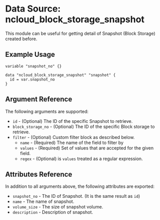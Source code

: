 # Data Source: ncloud_block_storage_snapshot

This module can be useful for getting detail of Snapshot (Block Storage) created before.

## Example Usage

```hcl
variable "snapshot_no" {}

data "ncloud_block_storage_snapshot" "snapshot" {
  id = var.snapshot_no
}
```

## Argument Reference

The following arguments are supported:

* `id` - (Optional) The ID of the specific Snapshot to retrieve.
* `block_storage_no` - (Optional) The ID of the specific Block storage to retrieve. 
* `filter` - (Optional) Custom filter block as described below.
  * `name` - (Required) The name of the field to filter by
  * `values` - (Required) Set of values that are accepted for the given field.
  * `regex` - (Optional) is `values` treated as a regular expression.
  
## Attributes Reference

In addition to all arguments above, the following attributes are exported:

* `snapshot_no` - The ID of Snapshot. (It is the same result as `id`)
* `name` - The name of snapshot.
* `volume_size` - The size of snapshot volume.
* `description` - Description of snapshot.
